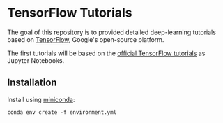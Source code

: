 # TensorFlow Tutorials

The goal of this repository is to provided detailed deep-learning tutorials
based on [TensorFlow](https://www.tensorflow.org), Google's open-source
platform.

The first tutorials will be based on the
[official TensorFlow tutorials](https://www.tensorflow.org/versions/master/tutorials)
as Jupyter Notebooks.

## Installation

Install using [miniconda](http://conda.pydata.org/docs/index.html):

```
conda env create -f environment.yml
```
